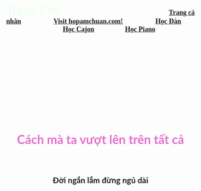<DOCTYPE html>
<html lang="en">
<head>
    <meta charset="utf-8">
  <title>
     Hey man! Chill everyday this is page of Thinh 
  </title>
  </head>
  <body background="543.jpeg">
    <br />
    <h3 align="center">
      <font face="lato"size="6"color="#F0FFF0">Trang Chủ</font>
      &nbsp; &nbsp; &nbsp; &nbsp; &nbsp; &nbsp; &nbsp; &nbsp; &nbsp; &nbsp; &nbsp; &nbsp;
       &nbsp; &nbsp; &nbsp; &nbsp; &nbsp; &nbsp; &nbsp; &nbsp; &nbsp; &nbsp; &nbsp; &nbsp;
       &nbsp; &nbsp; &nbsp; &nbsp; &nbsp; &nbsp; &nbsp; &nbsp; &nbsp; &nbsp; &nbsp; &nbsp;
      <font face="cinzel" size="4">
        <a href="#">Trang cá nhân</a> &nbsp; &nbsp; &nbsp; &nbsp; &nbsp; &nbsp; &nbsp; &nbsp; &nbsp;
        <a href="https://hopamchuan.com/">Visit hopamchuan.com!</a> &nbsp; &nbsp; &nbsp; &nbsp; &nbsp; &nbsp; &nbsp; &nbsp; &nbsp;
        <a href="#">Học Đàn</a> &nbsp; &nbsp; &nbsp; &nbsp; &nbsp; &nbsp; &nbsp; &nbsp; &nbsp;
        <a href="#">Học Cajon</a>&nbsp; &nbsp; &nbsp; &nbsp; &nbsp; &nbsp; &nbsp; &nbsp; &nbsp;
        <a href="#">Học Piano</a>
      </font>
    </h3>
    <br /><br /><br /><br /><br /><br /><br /><br /><br /><br /><br /><br />
    <h1 align="center">
      <font face="Lato" color="#e36ecd" size="6">
         Cách mà ta vượt lên trên tất cả 
      </font>
    </h1>
    <h3 align="center">
      <font face="Lato" color="#2be02e" size="4"
        this is my page
      </font>
    </h3>
    </br>
  <h3 align="center">
    <a color="#e8e8e8"hred="#">Đời ngắn lắm đừng ngủ dài </a> 
  </h3>
  </body>
  </html>
